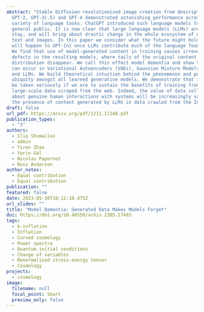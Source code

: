 ```yaml
---
abstract: "Stable Diffusion revolutionised image creation from descriptive text.
  GPT-2, GPT-3(.5) and GPT-4 demonstrated astonishing performance across a
  variety of language tasks. ChatGPT introduced such language models to the
  general public. It is now clear that large language models (LLMs) are here to
  stay, and will bring about drastic change in the whole ecosystem of online
  text and images. In this paper we consider what the future might hold. What
  will happen to GPT-{n} once LLMs contribute much of the language found online?
  We find that use of model-generated content in training causes irreversible
  defects in the resulting models, where tails of the original content
  distribution disappear. We call this effect model dementia and show that it
  can occur in Variational Autoencoders (VAEs), Gaussian Mixture Models (GMMs)
  and LLMs. We build theoretical intuition behind the phenomenon and portray its
  ubiquity amongst all learned generative models. We demonstrate that it has to
  be taken seriously if we are to sustain the benefits of training from
  large-scale data scraped from the web. Indeed, the value of data collected
  about genuine human interactions with systems will be increasingly valuable in
  the presence of content generated by LLMs in data crawled from the Internet. "
draft: false
url_pdf: https://arxiv.org/pdf/2211.17248.pdf
publication_types:
  - "3"
authors:
  - Ilia Shumailov
  - admin
  - Yiren Zhao
  - Yarin Gal
  - Nicolas Papernot
  - Ross Anderson
author_notes:
  - Equal contribution
  - Equal contribution
publication: ""
featured: false
date: 2023-05-30T10:12:10.475Z
url_slides: ""
title: "Model Dementia: Generated Data Makes Models Forget"
doi: https://doi.org/10.48550/arXiv.2305.17493
tags:
  - k-inflation
  - Inflation
  - Curved cosmology
  - Power spectra
  - Quantum initial conditions
  - Change of variables
  - Renormalised stress-energy tensor
  - Cosmology
projects:
  - cosmology
image:
  filename: null
  focal_point: Smart
  preview_only: false
---
```

